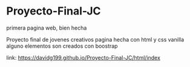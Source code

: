 # Proyecto-Final-JC
primera pagina web, bien hecha

Proyecto final de jovenes creativos
pagina hecha con html y css vanilla
alguno elementos son creados con boostrap

link:
https://davidg199.github.io/Proyecto-Final-JC/html/index
